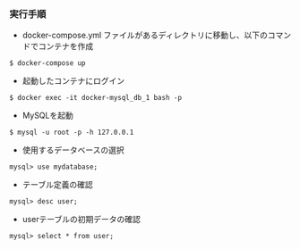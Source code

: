 ### 実行手順
- docker-compose.yml ファイルがあるディレクトリに移動し、以下のコマンドでコンテナを作成
```
$ docker-compose up 
```

- 起動したコンテナにログイン
```
$ docker exec -it docker-mysql_db_1 bash -p
```

- MySQLを起動
```
$ mysql -u root -p -h 127.0.0.1
```

- 使用するデータベースの選択
```
mysql> use mydatabase;
```

- テーブル定義の確認
```
mysql> desc user;
```

- userテーブルの初期データの確認
```
mysql> select * from user;
```
